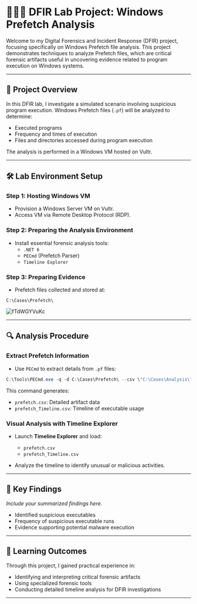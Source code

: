 # 🕵️‍♂️🔥 DFIR Lab Project: Windows Prefetch Analysis

Welcome to my Digital Forensics and Incident Response (DFIR) project, focusing specifically on Windows Prefetch file analysis. This project demonstrates techniques to analyze Prefetch files, which are critical forensic artifacts useful in uncovering evidence related to program execution on Windows systems.

---

## 📖 Project Overview

In this DFIR lab, I investigate a simulated scenario involving suspicious program execution. Windows Prefetch files (`.pf`) will be analyzed to determine:

- Executed programs
- Frequency and times of execution
- Files and directories accessed during program execution

The analysis is performed in a Windows VM hosted on Vultr.

---

## 🛠️ Lab Environment Setup

### Step 1: Hosting Windows VM

- Provision a Windows Server VM on Vultr.
- Access VM via Remote Desktop Protocol (RDP).

### Step 2: Preparing the Analysis Environment

- Install essential forensic analysis tools:
  - `.NET 6`
  - `PECmd` (Prefetch Parser)
  - `Timeline Explorer`

### Step 3: Preparing Evidence

- Prefetch files collected and stored at:

```
C:\Cases\Prefetch\
```
![fTdWGYVuKc](https://github.com/user-attachments/assets/4002f842-9feb-4ce4-8e21-fad6bc5f0365)

---

## 🔍 Analysis Procedure

### Extract Prefetch Information

- Use `PECmd` to extract details from `.pf` files:

```powershell
C:\Tools\PECmd.exe -q -d C:\Cases\Prefetch\ --csv \"C:\Cases\Analysis\" --csvf prefetch.csv
```

This command generates:
- `prefetch.csv`: Detailed artifact data
- `prefetch_Timeline.csv`: Timeline of executable usage

### Visual Analysis with Timeline Explorer

- Launch **Timeline Explorer** and load:
  - `prefetch.csv`
  - `prefetch_Timeline.csv`

- Analyze the timeline to identify unusual or malicious activities.

---

## 📌 Key Findings

*Include your summarized findings here.*

- Identified suspicious executables
- Frequency of suspicious executable runs
- Evidence supporting potential malware execution

---


## 🧠 Learning Outcomes

Through this project, I gained practical experience in:

- Identifying and interpreting critical forensic artifacts
- Using specialized forensic tools
- Conducting detailed timeline analysis for DFIR investigations

---


